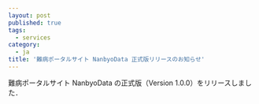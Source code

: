 ```yaml
---
layout: post
published: true
tags:
  - services
category:
  - ja
title: '難病ポータルサイト NanbyoData 正式版リリースのお知らせ'
---
```


難病ポータルサイト NanbyoData の正式版（Version 1.0.0）をリリースしました．
